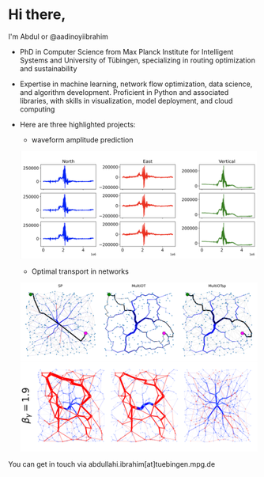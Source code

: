 # Hi there, 

I'm Abdul or @aadinoyiibrahim

 - PhD in Computer Science from Max Planck Institute for Intelligent Systems and University of Tübingen, specializing in routing optimization and sustainability
 - Expertise in machine learning, network flow optimization, data science, and algorithm development. Proficient in Python and associated libraries, with skills in visualization, model deployment, and cloud computing
 - Here are three highlighted projects:
    - waveform amplitude prediction

    <p align="center">
    <img src ="./figs/waveform_pred.png"><br>
    </p>

    - Optimal transport in networks
    <p align="center">
    <img src ="./figs/allpaths.png"><br>
    <img src ="./figs/allpaths2.png"><br>
    </p>

You can get in touch via abdullahi.ibrahim[at]tuebingen.mpg.de